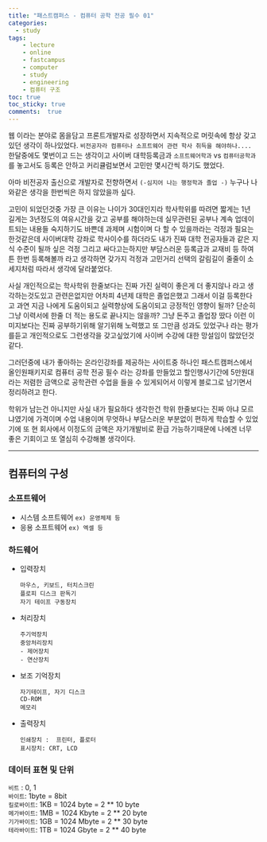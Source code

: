 ```yaml
---
title: "패스트캠퍼스 - 컴퓨터 공학 전공 필수 01"
categories: 
  - study
tags: 
    - lecture
    - online
    - fastcampus
    - computer
    - study
    - engineering
    - 컴퓨터 구조
toc: true
toc_sticky: true
comments:  true
---
```


웹 이라는 분야로 몸을담고 프론트개발자로 성장하면서 지속적으로 머릿속에 항상 갖고 있던 생각이 하나있었다. `비전공자라 컴퓨터나 소프트웨어 관련 학사 취득을 해야하나....` 한달중에도 몇번이고 드는 생각이고 사이버 대학등록금과 `소프트웨어학과` vs `컴퓨터공학과` 를 놓고서도 등록은 안하고 커리큘럼보면서 고민만 몇시간씩 하기도 했었다.  
  
아마 비전공자 출신으로 개발자로 전향하면서 `(-심지어 나는 행정학과 졸업 -)` 누구나 나와같은 생각을 한번씩은 하지 않았을까 싶다.  

고민이 되었던것중 가장 큰 이유는 나이가 30대인지라 학사학위를 따려면 짧게는 1년 길게는 3년정도의 여유시간을 갖고 공부를 해야하는데 실무관련된 공부나 계속 업데이트되는 내용들 숙지하기도 바쁜데 과제며 시험이며 다 할 수 있을까라는 걱정과 필요는 한것같은데 사이버대학 강좌로 학사이수를 하더라도 내가 진짜 대학 전공자들과 같은 지식 수준이 될까 싶은 걱정 그리고 싸다고는하지만 부담스러운 등록금과 교재비 등 하여튼 한번 등록해볼까 라고 생각하면 갖가지 걱정과 고민거리 선택의 갈림길이 줄줄이 소세지처럼 따라서 생각에 달라붙었다.  

사실 개인적으로는 학사학위 한줄보다는 진짜 가진 실력이 좋은게 더 좋지않나 라고 생각하는것도있고 관련은없지만 어차피 4년제 대학은 졸업은했고 그래서 이걸 등록한다고 과연 지금 나에게 도움이되고 실력향상에 도움이되고 긍정적인 영향이 될까? 단순히 그냥 이력서에 한줄 더 적는 용도로 끝나지는 않을까? 그냥 돈주고 졸업장 땄다 이런 이미지보다는 진짜 공부하기위해 알기위해 노력했고 또 그만큼 성과도 있었구나 라는 평가를듣고 개인적으로도 그런생각을 갖고싶었기에 사이버 수강에 대한 망설임이 많았던것같다.  

그러던중에 내가 좋아하는 온라인강좌를 제공하는 사이트중 하나인 패스트캠퍼스에서 올인원패키지로 컴퓨터 공학 전공 필수 라는 강좌를 만들었고 할인행사기간에 5만원대라는 저렴한 금액으로 공학관련 수업을 들을 수 있게되어서 이렇게 블로그로 남기면서 정리하려고 한다.  

학위가 남는건 아니지만 사실 내가 필요하다 생각한건 학위 한줄보다는 진짜 아냐 모르냐였기에 가격이며 수업 내용이며 무엇하나 부담스러운 부분없이 편하게 학습할 수 있었기에 또 현 회사에서 이정도의 금액은 자기개발비로 환급 가능하기때문에 나에겐 너무 좋은 기회이고 또 열심히 수강해볼 생각이다.

---

## 컴퓨터의 구성

### 소프트웨어
- 시스템 소프트웨어 `ex) 운영체제 등`
- 응용 소프트웨어 `ex) 엑셀 등`
  
### 하드웨어
- 입력장치  
    ```
    마우스, 키보드, 터치스크린  
    플로피 디스크 판독기  
    자기 테이프 구동장치  
    ```
- 처리장치
    ```
    주기억장치
    중앙처리장치
    - 제어장치
    - 연산장치
    ```
- 보조 기억장치
    ```
    자기테이프, 자기 디스크
    CD-ROM
    메모리
    ```
- 출력장치
    ```
    인쇄장치 :  프린터, 플로터
    표시장치: CRT, LCD
    ```

### 데이터 표현 및 단위
`비트` : 0, 1  
`바이트`: 1byte = 8bit  
`킬로바이트`: 1KB = 1024 byte = 2 ** 10 byte  
`메가바이트`: 1MB = 1024 Kbyte = 2 ** 20 byte  
`기가바이트`: 1GB = 1024 Mbyte = 2 ** 30 byte  
`테라바이트`: 1TB = 1024 Gbyte = 2 ** 40 byte